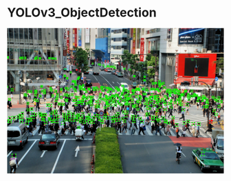 # YOLOv3_ObjectDetection

<img src="https://github.com/aporo4000/YOLOv3_ObjectDetection/blob/master/yolov3.png">
